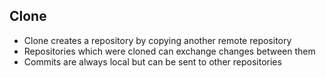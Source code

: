 ## Clone

* Clone creates a repository by copying another remote repository
* Repositories which were cloned can exchange changes between them
* Commits are always local but can be sent to other repositories
